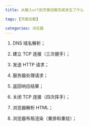 ```yaml
---
title: 从输入url到页面加载完成发生了什么

tags: [页面加载]

categories: 浏览器
---
```


1. DNS 域名解析；
2. 建立 TCP 连接（三次握手）；

3. 发送 HTTP 请求；

4. 服务器处理请求；

5. 返回响应结果；

6. 关闭 TCP 连接（四次挥手）；

7. 浏览器解析 HTML；

8. 浏览器布局渲染（重排和重绘）；